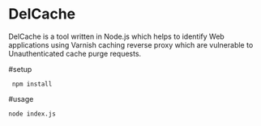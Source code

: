 # DelCache

DelCache is a tool written in Node.js which helps to identify
Web applications using Varnish caching reverse proxy which are vulnerable to
Unauthenticated cache purge requests.

#setup

```
 npm install
```
#usage

```
node index.js
```
